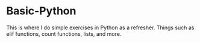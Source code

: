 # Basic-Python
This is where I do simple exercises in Python as a refresher. Things such as elif functions, count functions, lists, and more. 
